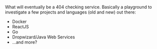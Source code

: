 What will eventually be a 404 checking service. Basically a playground to investigate a few
projects and languages (old and new) out there:

* Docker
* ReactJS
* Go
* Dropwizard/Java Web Services
* ...and more?
